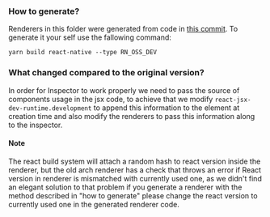 ### How to generate?

Renderers in this folder were generated from code in [this commit](https://github.com/software-mansion-labs/react-radon-ide/commit/b4dda14c5542a2b102aff8487127a8d7e8b18ad9). To generate it your self use the fallowing command: 

`yarn build react-native --type RN_OSS_DEV`

### What changed compared to the original version?  

In order for Inspector to work properly we need to pass the source of components usage in the jsx code, to achieve that we modify `react-jsx-dev-runtime.development` to append this information to the element at creation time
and also modify the renderers to pass this information along to the inspector. 

#### Note

The react build system will attach a random hash to react version inside the renderer, but the old arch renderer has a check that throws an error if React version in renderer is mismatched with currently used one, 
as we didn't find an elegant solution to that problem if you generate a renderer with the method described in "how to generate" please change the react version to currently used one in the generated renderer code. 